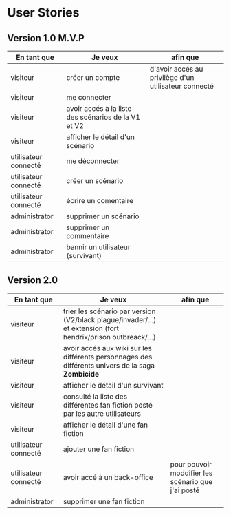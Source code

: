 # User Stories

## Version 1.0 M.V.P

|En tant que|Je veux|afin que|
-- | -- | ---
|visiteur|créer un compte| d'avoir accés au privilège d'un utilisateur connecté|
|visiteur|me connecter||
|visiteur|avoir accés à la liste des scénarios de la V1 et V2||
|visiteur|afficher le détail d'un scénario||
|utilisateur connecté|me déconnecter||
|utilisateur connecté|créer un scénario||
|utilisateur connecté|écrire un comentaire||
|administrator|supprimer un scénario||
|administrator|supprimer un commentaire||
|administrator|bannir un utilisateur (survivant)||

## Version 2.0

|En tant que|Je veux|afin que|
-- | -- | ---
|visiteur|trier les scénario par version (V2/black plague/invader/...) et extension (fort hendrix/prison outbreack/...)||
|visiteur|avoir accés aux wiki sur les différents personnages des différents univers de la saga **Zombicide**||
|visiteur|afficher le détail d'un survivant||
|visiteur|consulté la liste des différentes fan fiction posté par les autre utilisateurs||
|visiteur|afficher le détail d'une fan fiction||
|utilisateur connecté|ajouter une fan fiction||
|utilisateur connecté|avoir accé à un back-office|pour pouvoir moddifier les scénario que j'ai posté|
|administrator|supprimer une fan fiction||